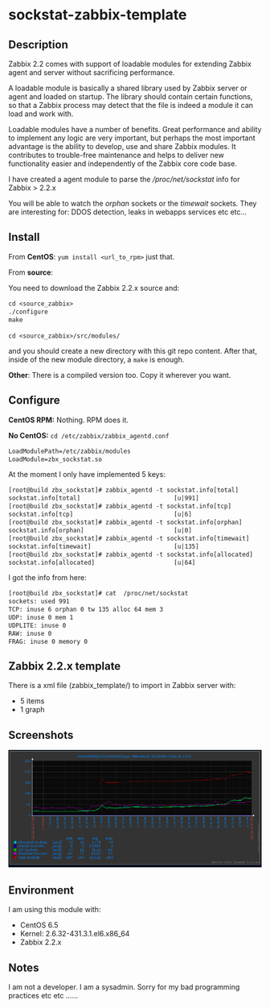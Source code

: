 sockstat-zabbix-template
=====================

Description
-----------

Zabbix 2.2 comes with support of loadable modules for extending Zabbix agent and server without sacrificing performance.

A loadable module is basically a shared library used by Zabbix server or agent and loaded on startup. The library should contain certain functions, so that a Zabbix process may detect that the file is indeed a module it can load and work with.

Loadable modules have a number of benefits. Great performance and ability to implement any logic are very important, but perhaps the most important advantage is the ability to develop, use and share Zabbix modules. It contributes to trouble-free maintenance and helps to deliver new functionality easier and independently of the Zabbix core code base.

I have created a agent module to parse the */proc/net/sockstat* info for Zabbix > 2.2.x

You will be able to watch the *orphan* sockets or the *timewait* sockets. They are interesting for: DDOS detection, leaks in webapps services etc etc...


Install
-------

From **CentOS**: `yum install <url_to_rpm>` just that.

From **source**:

You need to download the Zabbix 2.2.x source and:

```
cd <source_zabbix>
./configure
make

cd <source_zabbix>/src/modules/ 
```

and you should create a new directory with this git repo content. After that, inside of the new module directory, a `make` is enough.

**Other**: There is a compiled version too. Copy it wherever you want.


Configure
---------

**CentOS RPM:** Nothing. RPM does it.


**No CentOS:** `cd /etc/zabbix/zabbix_agentd.conf`

```
LoadModulePath=/etc/zabbix/modules
LoadModule=zbx_sockstat.so
```

At the moment I only have implemented 5 keys:

```
[root@build zbx_sockstat]# zabbix_agentd -t sockstat.info[total]
sockstat.info[total]                          [u|991]
[root@build zbx_sockstat]# zabbix_agentd -t sockstat.info[tcp]
sockstat.info[tcp]                            [u|6]
[root@build zbx_sockstat]# zabbix_agentd -t sockstat.info[orphan]
sockstat.info[orphan]                         [u|0]
[root@build zbx_sockstat]# zabbix_agentd -t sockstat.info[timewait]
sockstat.info[timewait]                       [u|135]
[root@build zbx_sockstat]# zabbix_agentd -t sockstat.info[allocated]
sockstat.info[allocated]                      [u|64]
```
I got the info from here:

```
[root@build zbx_sockstat]# cat  /proc/net/sockstat
sockets: used 991
TCP: inuse 6 orphan 0 tw 135 alloc 64 mem 3
UDP: inuse 0 mem 1
UDPLITE: inuse 0
RAW: inuse 0
FRAG: inuse 0 memory 0
```

Zabbix 2.2.x template
---------------------

There is a xml file (zabbix_template/) to import in Zabbix server with:

* 5 items
* 1 graph

Screenshots
-----------
![Screenshot](img/zabbix-sockstat.png)


Environment
-----------

I am using this module with:

* CentOS 6.5
* Kernel: 2.6.32-431.3.1.el6.x86_64
* Zabbix 2.2.x

Notes
-----

I am not a developer. I am a sysadmin. Sorry for my bad programming practices etc etc ......
